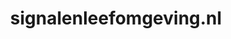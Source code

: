 ---
layout: post
title: "signalenleefomgeving.nl"
internal_url: "/dutchgov/signalenleefomgeving.nl.html"
subdomains_count: 2
all_subdomains_count: 2
urls_count: 2
ssl_rank: 0
http_rank: 65
url_link: /data/signalenleefomgeving.nl/urls.txt
all_subdomains_link: /data/signalenleefomgeving.nl/all_subdomains.txt
subdomains_link: /data/signalenleefomgeving.nl/subdomains.txt
categories: dutchgov
---
